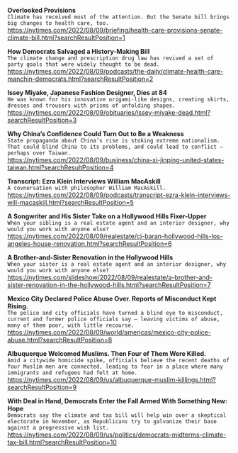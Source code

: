 **Overlooked Provisions**\
`Climate has received most of the attention. But the Senate bill brings big changes to health care, too.`\
https://nytimes.com/2022/08/09/briefing/health-care-provisions-senate-climate-bill.html?searchResultPosition=1

**How Democrats Salvaged a History-Making Bill**\
`The climate change and prescription drug law has revived a set of party goals that were widely thought to be dead.`\
https://nytimes.com/2022/08/09/podcasts/the-daily/climate-health-care-manchin-democrats.html?searchResultPosition=2

**Issey Miyake, Japanese Fashion Designer, Dies at 84**\
`He was known for his innovative origami-like designs, creating skirts, dresses and trousers with prisms of unfolding shapes.`\
https://nytimes.com/2022/08/09/obituaries/issey-miyake-dead.html?searchResultPosition=3

**Why China’s Confidence Could Turn Out to Be a Weakness**\
`State propaganda about China’s rise is stoking extreme nationalism. That could blind China to its problems, and could lead to conflict — perhaps over Taiwan.`\
https://nytimes.com/2022/08/09/business/china-xi-jinping-united-states-taiwan.html?searchResultPosition=4

**Transcript: Ezra Klein Interviews William MacAskill**\
`A covnersation with philosopher William MacAskill.`\
https://nytimes.com/2022/08/09/podcasts/transcript-ezra-klein-interviews-will-macaskill.html?searchResultPosition=5

**A Songwriter and His Sister Take on a Hollywood Hills Fixer-Upper**\
`When your sibling is a real estate agent and an interior designer, why would you work with anyone else?`\
https://nytimes.com/2022/08/09/realestate/cj-baran-hollywood-hills-los-angeles-house-renovation.html?searchResultPosition=6

**A Brother-and-Sister Renovation in the Hollywood Hills**\
`When your sister is a real estate agent and an interior designer, why would you work with anyone else?`\
https://nytimes.com/slideshow/2022/08/09/realestate/a-brother-and-sister-renovation-in-the-hollywood-hills.html?searchResultPosition=7

**Mexico City Declared Police Abuse Over. Reports of Misconduct Kept Rising.**\
`The police and city officials have turned a blind eye to misconduct, current and former police officials say — leaving victims of abuse, many of them poor, with little recourse.`\
https://nytimes.com/2022/08/09/world/americas/mexico-city-police-abuse.html?searchResultPosition=8

**Albuquerque Welcomed Muslims. Then Four of Them Were Killed.**\
`Amid a citywide homicide spike, officials believe the recent deaths of four Muslim men are connected, leading to fear in a place where many immigrants and refugees had felt at home.`\
https://nytimes.com/2022/08/09/us/albuquerque-muslim-killings.html?searchResultPosition=9

**With Deal in Hand, Democrats Enter the Fall Armed With Something New: Hope**\
`Democrats say the climate and tax bill will help win over a skeptical electorate in November, as Republicans try to galvanize their base against a progressive wish list.`\
https://nytimes.com/2022/08/09/us/politics/democrats-midterms-climate-tax-bill.html?searchResultPosition=10

